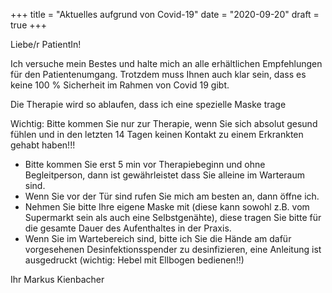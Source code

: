 +++
title = "Aktuelles aufgrund von Covid-19"
date = "2020-09-20"
draft = true
+++

Liebe/r PatientIn!

Ich versuche mein Bestes und  halte mich an alle erhältlichen Empfehlungen für den Patientenumgang. 
Trotzdem muss Ihnen auch klar sein, dass es keine 100 % Sicherheit im Rahmen von Covid 19 gibt.

Die Therapie wird so ablaufen, dass ich eine spezielle Maske trage 

Wichtig: Bitte kommen Sie nur zur Therapie, wenn Sie sich absolut gesund fühlen und in den letzten 14 Tagen keinen Kontakt zu einem Erkrankten gehabt haben!!!

* Bitte kommen Sie erst 5 min vor Therapiebeginn und ohne Begleitperson, dann ist gewährleistet dass Sie alleine im Warteraum sind.
* Wenn Sie vor der Tür sind rufen Sie mich am besten an, dann öffne ich.
* Nehmen Sie bitte Ihre eigene Maske mit (diese kann sowohl z.B. vom Supermarkt sein als auch eine Selbstgenähte), diese tragen Sie bitte für die gesamte Dauer des Aufenthaltes in der Praxis.
* Wenn Sie im Wartebereich sind, bitte ich Sie die Hände am dafür vorgesehenen Desinfektionsspender zu desinfizieren, eine Anleitung ist ausgedruckt (wichtig: Hebel mit Ellbogen bedienen!!)

Ihr 
Markus Kienbacher


